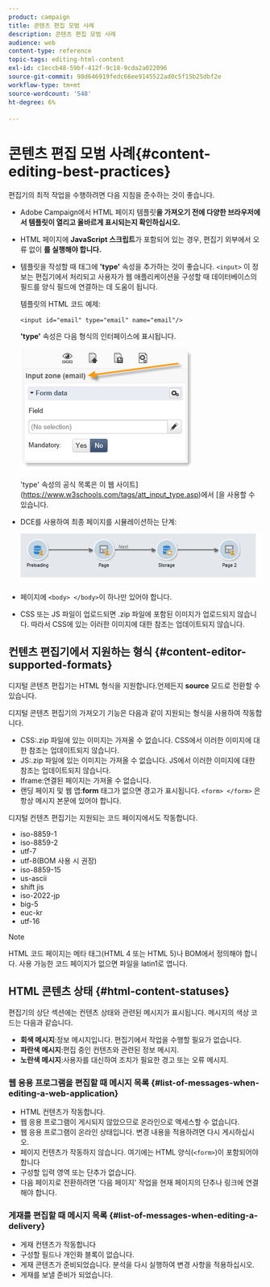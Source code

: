 ```yaml
---
product: campaign
title: 콘텐츠 편집 모범 사례
description: 콘텐츠 편집 모범 사례
audience: web
content-type: reference
topic-tags: editing-html-content
exl-id: c1eccb48-59bf-412f-9c18-9cda2a022096
source-git-commit: 98d646919fedc66ee9145522ad0c5f15b25dbf2e
workflow-type: tm+mt
source-wordcount: '548'
ht-degree: 6%

---
```


# 콘텐츠 편집 모범 사례{#content-editing-best-practices}

편집기의 최적 작업을 수행하려면 다음 지침을 준수하는 것이 좋습니다.

* Adobe Campaign에서 HTML 페이지 템플릿&#x200B;**을 가져오기 전에 다양한 브라우저에서 템플릿이 열리고 올바르게 표시되는지 확인하십시오.**
* HTML 페이지에 **JavaScript 스크립트**&#x200B;가 포함되어 있는 경우, 편집기 외부에서 오류 없이 **를 실행해야 합니다.**
* 템플릿을 작성할 때 태그에 **&#39;type&#39;** 속성을 추가하는 것이 좋습니다. `<input>` 이 정보는 편집기에서 처리되고 사용자가 웹 애플리케이션을 구성할 때 데이터베이스의 필드를 양식 필드에 연결하는 데 도움이 됩니다.

   템플릿의 HTML 코드 예제:

   ```
   <input id="email" type="email" name="email"/>
   ```

   **&#39;type&#39;** 속성은 다음 형식의 인터페이스에 표시됩니다.

   ![](assets/dce_sidebar_inputtypechanges.png)

   &#39;type&#39; 속성의 공식 목록은 이 웹 사이트](https://www.w3schools.com/tags/att_input_type.asp)에서 [을 사용할 수 있습니다.

* DCE를 사용하여 최종 페이지를 시뮬레이션하는 단계:

   ![](assets/dce_enchainement.png)

* 페이지에 `<body> </body>`이 하나만 있어야 합니다.
* CSS 또는 JS 파일이 업로드되면 .zip 파일에 포함된 이미지가 업로드되지 않습니다. 따라서 CSS에 있는 이러한 이미지에 대한 참조는 업데이트되지 않습니다.

## 컨텐츠 편집기에서 지원하는 형식 {#content-editor-supported-formats}

디지털 콘텐츠 편집기는 HTML 형식을 지원합니다.언제든지 **source** 모드로 전환할 수 있습니다.

디지털 콘텐츠 편집기의 가져오기 기능은 다음과 같이 지원되는 형식을 사용하여 작동합니다.

* CSS:.zip 파일에 있는 이미지는 가져올 수 없습니다. CSS에서 이러한 이미지에 대한 참조는 업데이트되지 않습니다.
* JS:.zip 파일에 있는 이미지는 가져올 수 없습니다. JS에서 이러한 이미지에 대한 참조는 업데이트되지 않습니다.
* Iframe:연결된 페이지는 가져올 수 없습니다.
* 랜딩 페이지 및 웹 앱:**form** 태그가 없으면 경고가 표시됩니다. `<form> </form>` 은 항상 메시지 본문에 있어야 합니다.

디지털 컨텐츠 편집기는 지원되는 코드 페이지에서도 작동합니다.

* iso-8859-1
* iso-8859-2
* utf-7
* utf-8(BOM 사용 시 권장)
* iso-8859-15
* us-ascii
* shift jis
* iso-2022-jp
* big-5
* euc-kr
* utf-16

>[!NOTE]
>
>HTML 코드 페이지는 메타 태그(HTML 4 또는 HTML 5)나 BOM에서 정의해야 합니다. 사용 가능한 코드 페이지가 없으면 파일을 latin1로 엽니다.

## HTML 콘텐츠 상태 {#html-content-statuses}

편집기의 상단 섹션에는 컨텐츠 상태와 관련된 메시지가 표시됩니다. 메시지의 색상 코드는 다음과 같습니다.

* **회색 메시지**:정보 메시지입니다. 편집기에서 작업을 수행할 필요가 없습니다.
* **파란색 메시지**:편집 중인 컨텐츠와 관련된 정보 메시지.
* **노란색 메시지**:사용자를 대신하여 조치가 필요한 경고 또는 오류 메시지.

### 웹 응용 프로그램을 편집할 때 메시지 목록 {#list-of-messages-when-editing-a-web-application}

* HTML 컨텐츠가 작동합니다.
* 웹 응용 프로그램이 게시되지 않았으므로 온라인으로 액세스할 수 없습니다.
* 웹 응용 프로그램이 온라인 상태입니다. 변경 내용을 적용하려면 다시 게시하십시오.
* 페이지 컨텐츠가 작동하지 않습니다. 여기에는 HTML 양식(`<form>`)이 포함되어야 합니다
* 구성할 입력 영역 또는 단추가 없습니다.
* 다음 페이지로 전환하려면 &#39;다음 페이지&#39; 작업을 현재 페이지의 단추나 링크에 연결해야 합니다.

### 게재를 편집할 때 메시지 목록 {#list-of-messages-when-editing-a-delivery}

* 게재 컨텐츠가 작동합니다
* 구성할 필드나 개인화 블록이 없습니다.
* 게재 콘텐츠가 준비되었습니다. 분석을 다시 실행하여 변경 사항을 적용하십시오.
* 게재를 보낼 준비가 되었습니다.
